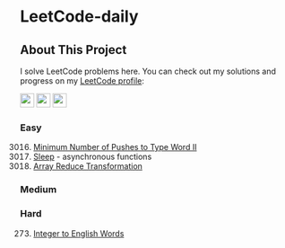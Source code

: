 # LeetCode-daily

## About This Project

I solve LeetCode problems here. You can check out my solutions and progress on my [LeetCode profile](https://leetcode.com/u/Mithula-cbw/):

<a href="mailto:mithula.cbw@gmail.com"><img src="https://img.shields.io/badge/Gmail-D14836?style=for-the-badge&logo=gmail&logoColor=white" height=25></a>
<a href="https://www.linkedin.com/in/mithula-chanthuka/"><img src="https://img.shields.io/badge/linkedin-%230077B5.svg?&style=for-the-badge&logo=linkedin&logoColor=white" height=25></a>
<a href="https://leetcode.com/u/Mithula-cbw/"><img src="https://img.shields.io/badge/LeetCode-F6C342?style=for-the-badge&logo=leetcode&logoColor=white" height=25></a>

### Easy

3016. [Minimum Number of Pushes to Type Word II](https://leetcode.com/problems/minimum-number-of-pushes-to-type-word-ii/description/)
2621. [Sleep](https://leetcode.com/problems/sleep/description/) - asynchronous functions
2626. [Array Reduce Transformation](https://leetcode.com/problems/array-reduce-transformation/description/)

### Medium

### Hard

273. [Integer to English Words](https://leetcode.com/problems/integer-to-english-words/description/)
